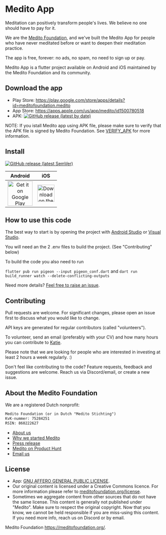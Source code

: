 # Medito App

Meditation can positively transform people's lives. We believe no one should have to pay for it. 

We are the [Medito Foundation](https://meditofoundation.org), and we've built the Medito App for people who have never meditated before or want to deepen their meditation practice. 

The app is free, forever: no ads, no spam, no need to sign up or pay. 

Medito App is a flutter project available on Android and iOS maintained by the Medito Foundation and its community.


## Download the app
- Play Store: https://play.google.com/store/apps/details?id=meditofoundation.medito
- App Store: https://apps.apple.com/us/app/medito/id1500780518
- APK: <a href="https://github.com/meditohq/medito-app/releases/latest"><img alt="GitHub release (latest by date)" src="https://img.shields.io/github/v/release/meditohq/medito-app?color=success&label=APK"></a>

NOTE: If you istall Medito app using APK file, please make sure to verify that the APK file is signed by Medito Foundation. See [VERIFY_APK](VERIFY_APK.md) for more information.

## Install
[![GitHub release (latest SemVer)](https://img.shields.io/github/v/release/meditohq/medito-app?label=latest%20version&sort=semver)](https://github.com/meditohq/medito-app/releases)

| Android | iOS |
| :--: | :--: |
| <a href="https://play.google.com/store/apps/details?id=meditofoundation.medito"><img src="https://play.google.com/intl/en_us/badges/static/images/badges/en_badge_web_generic.png" alt="Get it on Google Play" height="80"/></a><br/>|<a href="https://apps.apple.com/us/app/medito/id1500780518"><img src="https://developer.apple.com/assets/elements/badges/download-on-the-app-store.svg" alt="Download on the App Store" height="55"/></a> |

## How to use this code
The best way to start is by opening the project with [Android Studio](https://developer.android.com/studio) or [Visual Studio](https://visualstudio.microsoft.com/).

You will need an the 2 .env files to build the project. (See "Contributing" below)

To build the code you also need to run 

```flutter pub run pigeon --input pigeon_conf.dart``` and 
```dart run build_runner watch --delete-conflicting-outputs```

Need more details? [Feel free to raise an issue](https://github.com/meditohq/medito-app/issues).

## Contributing

Pull requests are welcome. For significant changes, please open an issue first to discuss what you would like to change.

API keys are generated for regular contributors (called "volunteers").

To volunteer, send an email (preferably with your CV) and how many hours you can contribute to [Katie](mailto:katie@meditofoundation.org).

Please note that we are looking for people who are interested in investing at least 2 hours a week regularly. :)

Don't feel like contributing to the code?
Feature requests, feedback and suggestions are welcome. Reach us via Discord/email, or create a new issue.

## About the Medito Foundation

We are a registered Dutch nonprofit:

```html
Medito Foundation (or in Dutch "Medito Stichting") 
KvK-nummer: 75284251
RSIN: 860222627 
```

- [About us](https://meditofoundation.org/about)
- [Why we started Medito](https://meditofoundation.org/blog/why-meditation-should-be-free)
- [Press release](https://meditofoundation.org/blog/medito-foundation-launches-app-to-free-meditation-from-clutches-of-big-business)
- [Medito on Product Hunt](https://www.producthunt.com/posts/medito)
- [Email us](mailto:hi@meditofoundation.org)

## License
- App: [GNU AFFERO GENERAL PUBLIC LICENSE](https://github.com/meditohq/medito-app/blob/master/LICENSE).
- Our original content is licensed under a Creative Commons licence. For more information please refer to [meditofoundation.org/license](https://meditofoundation.org/license).
- Sometimes we aggregate content from other sources that do not have the same license. This content is generally not published under "Medito". Make sure to respect the original copyright. 
Now that you know, we cannot be held responsible if you are miss-using this content. If you need more info, reach us on Discord or by email.

Medito Foundation https://meditofoundation.org/.
